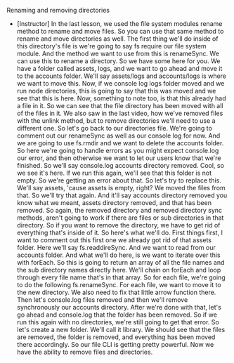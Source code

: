 Renaming and removing directories
- [Instructor] In the last lesson, we used the file system modules rename method to rename and move files. So you can use that same method to rename and move directories as well. The first thing we'll do inside of this directory's file is we're going to say fs require our file system module. And the method we want to use from this is renameSync. We can use this to rename a directory. So we have some here for you. We have a folder called assets, logs, and we want to go ahead and move it to the accounts folder. We'll say assets/logs and accounts/logs is where we want to move this. Now, if we console log logs folder moved and we run node directories, this is going to say that this was moved and we see that this is here. Now, something to note too, is that this already had a file in it. So we can see that the file directory has been moved with all of the files in it. We also saw in the last video, how we've removed files with the unlink method, but to remove directories we'll need to use a different one. So let's go back to our directories file. We're going to comment out our renameSync as well as our console log for now. And we are going to use fs.rmdir and we want to delete the accounts folder. So here we're going to handle errors as you might expect console.log our error, and then otherwise we want to let our users know that we're finished. So we'll say console.log accounts directory removed. Cool, so we see it's here. If we run this again, we'll see that this folder is not empty. So we're getting an error about that. So let's try to replace this. We'll say assets, 'cause assets is empty, right? We moved the files from that. So we'll try that again. And it'll say accounts directory removed you know what we meant, assets directory removed, and that has been removed. So again, the removed directory and removed directory sync methods, aren't going to work if there are files or sub directories in that directory. So if you want to remove the directory, we have to get rid of everything that's inside of it. So here's what we'll do. First things first, I want to comment out this first one we already got rid of that assets folder. Here we'll say fs.readdireSync. And we want to read from our accounts folder. And what we'll do here, is we want to iterate over this with forEach. So this is going to return an array of all the file names and the sub directory names directly here. We'll chain on forEach and loop through every file name that's in that array. So for each file, we're going to do the following fs.renameSync. For each file, we want to move it to the new directory. We also need to fix that little arrow function there. Then let's console.log files removed and then we'll remove synchronously our accounts directory. After we're done with that, let's go ahead and console.log that the folder has been removed. So if we run this again with no directories, we're still going to get that error. So let's create a new folder. We'll call it library. We should see that the files are removed, the folder is removed, and everything has been moved there accordingly. So our file CLI is getting pretty powerful. Now we have the ability to remove files and directories.